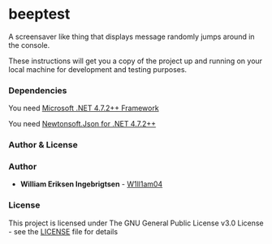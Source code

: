 # beeptest
A screensaver like thing that displays message randomly jumps around in the console.

These instructions will get you a copy of the project up and running on your local machine for development and testing purposes.

### Dependencies

You need [Microsoft .NET 4.7.2++ Framework](https://dotnet.microsoft.com/download/dotnet-framework)

You need [Newtonsoft.Json for .NET 4.7.2++](https://github.com/JamesNK/Newtonsoft.Json)

### Author & License

### Author

* **William Eriksen Ingebrigtsen** - [W1ll1am04](https://github.com/W1ll1am04)

### License

This project is licensed under The GNU General Public License v3.0 License - see the [LICENSE](LICENSE) file for details
